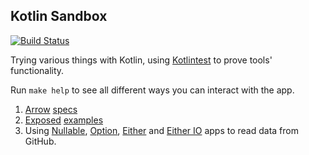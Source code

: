 ## Kotlin Sandbox

[![Build Status](https://travis-ci.org/adomokos/kotlin-sandbox.svg?branch=master)](http://travis-ci.org/adomokos/kotlin-sandbox)

Trying various things with Kotlin, using [Kotlintest](https://github.com/kotlintest/kotlintest) to prove tools' functionality.

Run `make help` to see all different ways you can interact with the app.

1. [Arrow](https://arrow-kt.io/) [specs](src/test/kotlin/sandbox/arrow/)
2. [Exposed](https://github.com/JetBrains/Exposed) [examples](src/main/kotlin/sandbox/exposed/Examples.kt)
3. Using [Nullable](src/main/kotlin/sandbox/github/explorer/NullableApp.kt), [Option](src/main/kotlin/sandbox/github/explorer/OptionApp.kt), [Either](src/main/kotlin/sandbox/github/explorer/EitherApp.kt) and [Either IO](src/main/kotlin/sandbox/github/explorer/EitherIOApp.kt) apps to read data from GitHub.
